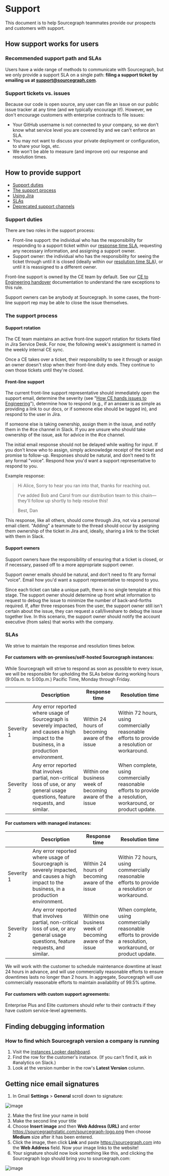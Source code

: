 # Support

This document is to help Sourcegraph teammates provide our prospects and customers with support.

## How support works for users

### Recommended support path and SLAs

Users have a wide range of methods to communicate with Sourcegraph, but we only provide a support SLA on a single path: **filing a support ticket by emailing us at support@sourcegraph.com**.

### Support tickets vs. issues

Because our code is open source, any user can file an issue on our public issue tracker at any time (and we typically encourage it!). However, we don't encourage customers with enterprise contracts to file issues:

- Your GitHub username is not connected to your company, so we don't know what service level you are covered by and we can't enforce an SLA.
- You may not want to discuss your private deployment or configuration, to share your logs, etc.
- We won't be able to measure (and improve on) our response and resolution times.

## How to provide support

- [Support duties](#support-duties)
- [The support process](#the-support-process)
- [Using Jira](#using-jira)
- [SLAs](#slas)
- [Deprecated support channels](#deprecated-support-channels)

### Support duties

There are two roles in the support process:

- Front-line support: the individual who has the responsibility for responding to a support ticket within our [response time SLA](#slas), requesting any necessary information, and assigning a support owner.
- Support owner: the individual who has the responsibility for seeing the ticket through until it is closed (ideally within our [resolution time SLA](#slas)), or until it is reassigned to a different owner.

Front-line support is owned by the CE team by default. See our [CE to Engineering handover](ce_to_eng_handover.md) documentation to understand the rare exceptions to this rule.

Support owners can be anybody at Sourcegraph. In some cases, the front-line support rep may be able to close the issue themselves.

### The support process

#### Support rotation

The CE team maintains an active front-line support rotation for tickets filed in Jira Service Desk. For now, the following week's assignment is named in the weekly internal CE sync.

Once a CE takes over a ticket, their responsibility to see it through or assign an owner doesn't stop when their front-line duty ends. They continue to own those tickets until they're closed.

#### Front-line support

The current front-line support representative should immediately open the support email, determine the severity (see "[How CE hands issues to Engineering](ce_to_eng_handover.md#How-CE-hands-issues-to-Engineering)"), determine how to respond (e.g., if an answer is as simple as providing a link to our docs, or if someone else should be tagged in), and respond to the user in Jira. 

If someone else is taking ownership, assign them in the issue, and notify them in the #ce channel in Slack. If you are unsure who should take ownership of the issue, ask for advice in the #ce channel.

The initial email response should not be delayed while waiting for input. If you don't know who to assign, simply acknowledge receipt of the ticket and promise to follow-up. Responses should be natural, and don't need to fit any formal "voice". Respond how you'd want a support representative to respond to you.

Example response:

>Hi Alice,
>Sorry to hear you ran into that, thanks for reaching out.
>
>I've added Bob and Carol from our distribution team to this chain—they'll follow up shortly to help resolve this!
>
>Best,
>Dan

This response, like all others, should come through Jira, not via a personal email client. "Adding" a teammate to the thread should occur by assigning them ownership of the ticket in Jira and, ideally, sharing a link to the ticket with them in Slack.

#### Support owners

Support owners have the responsibility of ensuring that a ticket is closed, or if necessary, passed off to a more appropriate support owner.

Support owner emails should be natural, and don't need to fit any formal "voice". Email how you'd want a support representative to respond to you.

Since each ticket can take a unique path, there is no single template at this stage. The support owner should determine up front what information to request to debug the issue to minimize the number of back-and-forths required. If, after three responses from the user, the support owner still isn't certain about the issue, they can request a call/liveshare to debug the issue together live. In this scenario, the support owner should notify the account executive (from sales) that works with the company.

### SLAs

We strive to maintain the response and resolution times below.

#### For customers with on-premises/self-hosted Sourcegraph instances:

While Sourcegraph will strive to respond as soon as possible to every issue, we will be responsible for upholding the SLAs below during working hours (9:00a.m. to 5:00p.m.) Pacific Time, Monday through Friday.

||Description|Response time|Resolution time|
|---|---|---|---|
|Severity 1|Any error reported where usage of Sourcegraph is severely impacted, and causes a high impact to the business, in a production environment.|Within 24 hours of becoming aware of the issue|Within 72 hours, using commercially reasonable efforts to provide a resolution or workaround.|
|Severity 2|Any error reported that involves partial, non-critical loss of use, or any general usage questions, feature requests, and similar.|Within one business week of becoming aware of the issue|When complete, using commercially reasonable efforts to provide a resolution, workaround, or product update.|

#### For customers with managed instances:

||Description|Response time|Resolution time|
|---|---|---|---|
|Severity 1|Any error reported where usage of Sourcegraph is severely impacted, and causes a high impact to the business, in a production environment.|Within 24 hours of becoming aware of the issue|Within 72 hours, using commercially reasonable efforts to provide a resolution or workaround.|
|Severity 2|Any error reported that involves partial, non-critical loss of use, or any general usage questions, feature requests, and similar.|Within one business week of becoming aware of the issue|When complete, using commercially reasonable efforts to provide a resolution, workaround, or product update.|

We will work with the customer to schedule maintenance downtime at least 24 hours in advance, and will use commercially reasonable efforts to ensure downtimes lasts no longer than 2 hours. In aggregate, Sourcegraph will use commercially reasonable efforts to maintain availability of 99.5% uptime.

#### For customers with custom support agreements:

Enterprise Plus and Elite customers should refer to their contracts if they have custom service-level agreements.

## Finding debugging information

### How to find which Sourcegraph version a company is running

1. Visit the [instances Looker dashboard](https://sourcegraph.looker.com/looks/436).
1. Find the row for the customer's instance. (If you can't find it, ask in #analytics on Slack.)
1. Look at the version number in the row's **Latest Version** column.

## Getting nice email signatures

1. In Gmail **Settings** > **General** scroll down to signature:

![image](https://user-images.githubusercontent.com/3173176/79911585-73112e80-83d5-11ea-85b3-929c20de72d6.png)

2. Make the first line your name in bold
3. Make the second line your title
4. Choose **Insert image** and then **Web Address (URL)** and enter https://sourcegraphstatic.com/sourcegraph-logo.png then choose **Medium** size after it has been entered.
5. Click the image, then click **Link** and paste https://sourcegraph.com into the **Web Address** field. Now your image links to the website!
6. Your signature should now look something like this, and clicking the Sourcegraph logo should bring you to sourcegraph.com:

![image](https://user-images.githubusercontent.com/3173176/79911829-e450e180-83d5-11ea-9b9b-9c1cc1056740.png)

